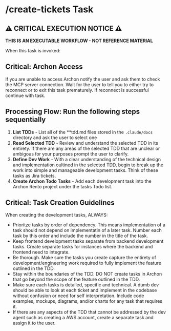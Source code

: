 # /create-tickets Task

## ⚠️ CRITICAL EXECUTION NOTICE ⚠️

**THIS IS AN EXECUTABLE WORKFLOW - NOT REFERENCE MATERIAL**

When this task is invoked:

## Critical: Archon Access

If you are unable to access Archon notify the user and ask them to check the MCP server connection. 
Wait for the user to tell you to either try to reconnect or to exit this task prematurely. If reconnect is successful continue with task.

## Processing Flow: Run the following steps sequentially

<!-- 1. **List TDDs** - List all of the **tdd.md files stored in the Archon Rento project and ask the user to select one -->
1. **List TDDs** - List all of the **tdd.md files stored in the `.claude/docs` directory and ask the user to select one
2. **Read Selected TDD** - Review and understand the selected TDD in its entirety. If there are any areas of the selected TDD that are unclear or ambigous for your purposes prompt the user to clarify.
3. **Define Dev Work** - With a clear understanding of the technical design and implementation oultined in the selected TDD, begin to break up the work into simple and manageable development tasks. Think of these tasks as Jira tickets.
4. **Create Archon Todo Tasks** - Add each development task into the Archon Rento project under the tasks Todo list. 

## Critical: Task Creation Guidelines

When creating the development tasks, ALWAYS:

- Prioritze tasks by order of dependency. This means implementation of a task should not depend on implementatin of a later task. Number each task by this order and include the number in the title of the task.
- Keep frontend development tasks separate from backend development tasks. Create separate tasks for instances where the backend and frontend need to integrate.
- Be thorough. Make sure the tasks you create capture the entirety of development/engineering work required to fully implement the feature outlined in the TDD.
- Stay within the boundaries of the TDD. DO NOT create tasks in Archon that go beyond the scope of the feature outlined in the TDD.
- Make sure each tasks is detailed, specific and technical. A dumb dev should be able to look at each ticket and implement in the codebase without confusion or need for self interpretation. Include code examples, mockups, diagrams, and/or charts for any task that requires it. 
- If there are any aspects of the TDD that cannot be addressed by the dev agent such as creating a AWS account, create a separate task and assign it to the user. 